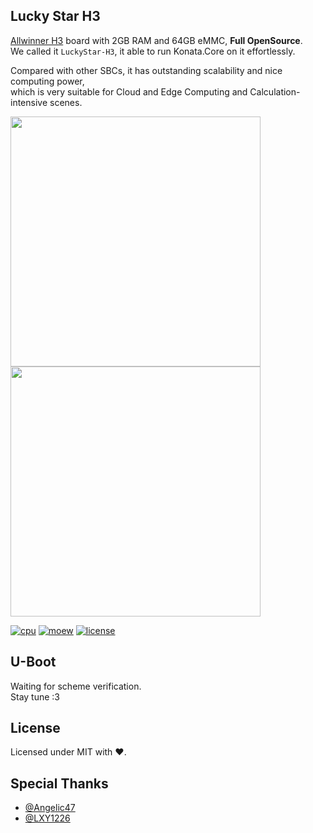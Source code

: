 ## Lucky Star H3
[Allwinner H3](https://www.allwinnertech.com/index.php?c=product&a=index&id=47) board with 2GB RAM and 64GB eMMC, **Full OpenSource**.  
We called it `LuckyStar-H3`, it able to run Konata.Core on it effortlessly.

Compared with other SBCs, it has outstanding scalability and nice computing power,  
which is very suitable for Cloud and Edge Computing and Calculation-intensive scenes.

<image src="./image/overview-front.png" width="400px">
<image src="./image/overview-back.png" width="400px">

[![cpu](https://img.shields.io/badge/CPU-QUAD%20ARM%20Cortex%20A7-orange)](#)
[![moew](https://img.shields.io/badge/LuckyStar-H3-green)](#)
[![license](https://img.shields.io/badge/LICENSE-MIT-blue)](./blob/main/LICENSE)

## U-Boot
Waiting for scheme verification.  
Stay tune :3

## License
Licensed under MIT with ❤.

## Special Thanks
- [@Angelic47](https://github.com/Angelic47)
- [@LXY1226](https://github.com/LXY1226)
